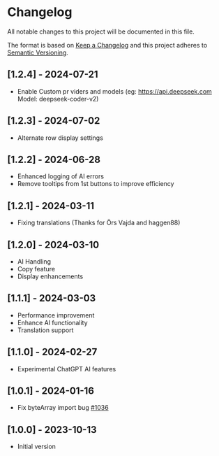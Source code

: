 # Changelog
All notable changes to this project will be documented in this file.

The format is based on [Keep a Changelog](http://keepachangelog.com/en/1.0.0/)
and this project adheres to [Semantic Versioning](http://semver.org/spec/v2.0.0.html).

## [1.2.4] - 2024-07-21
- Enable Custom pr viders and models (eg: https://api.deepseek.com Model: deepseek-coder-v2)

## [1.2.3] - 2024-07-02
- Alternate row display settings

## [1.2.2] - 2024-06-28
- Enhanced logging of AI errors
- Remove tooltips from 1st buttons to improve efficiency

## [1.2.1] - 2024-03-11
- Fixing translations (Thanks for Örs Vajda and haggen88)

## [1.2.0] - 2024-03-10
- AI Handling
- Copy feature
- Display enhancements

## [1.1.1] - 2024-03-03
- Performance improvement
- Enhance AI functionality
- Translation support

## [1.1.0] - 2024-02-27
- Experimental ChatGPT AI features

## [1.0.1] - 2024-01-16
- Fix byteArray import bug [#1036](https://github.com/linuxmint/cinnamon-spices-desklets/issues/1036)

## [1.0.0] - 2023-10-13
- Initial version

